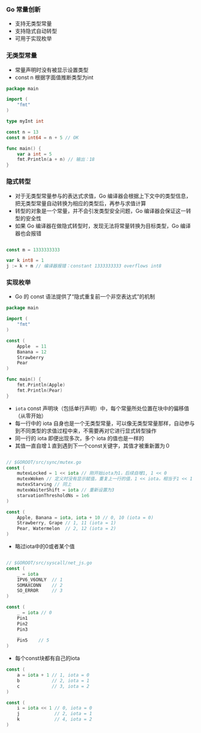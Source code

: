 ### Go 常量创新
- 支持无类型常量
- 支持隐式自动转型
- 可用于实现枚举

### 无类型常量
- 常量声明时没有被显示设置类型
- const n 根据字面值推断类型为int
```go
package main

import (
	"fmt"
)

type myInt int

const n = 13
const m int64 = n + 5 // OK

func main() {
	var a int = 5
	fmt.Println(a + n) // 输出：18
}

```

### 隐式转型
- 对于无类型常量参与的表达式求值，Go 编译器会根据上下文中的类型信息，把无类型常量自动转换为相应的类型后，再参与求值计算
- 转型的对象是一个常量，并不会引发类型安全问题，Go 编译器会保证这一转型的安全性
- 如果 Go 编译器在做隐式转型时，发现无法将常量转换为目标类型，Go 编译器也会报错
```go

const m = 1333333333

var k int8 = 1
j := k + m // 编译器报错：constant 1333333333 overflows int8
```

### 实现枚举
- Go 的 const 语法提供了“隐式重复前一个非空表达式”的机制
```go
package main

import (
	"fmt"
)

const (
	Apple  = 11
	Banana = 12
	Strawberry
	Pear
)

func main() {
	fmt.Println(Apple)
	fmt.Println(Pear)
}
```

- `iota` const 声明块（包括单行声明）中，每个常量所处位置在块中的偏移值（从零开始）
- 每一行中的 iota 自身也是一个无类型常量，可以像无类型常量那样，自动参与到不同类型的求值过程中来，不需要再对它进行显式转型操作
- 同一行的 iota 即便出现多次，多个 iota 的值也是一样的
- 其值一直自增１直到遇到下一个const关键字，其值才被重新置为０
```go

// $GOROOT/src/sync/mutex.go 
const ( 
    mutexLocked = 1 << iota // 刚开始iota为1，后续自增1, 1 << 0
    mutexWoken // 定义时没有显示赋值，重复上一行的值，1 << iota，相当于1 << 1
    mutexStarving // 同上
    mutexWaiterShift = iota // 重新设置为3
    starvationThresholdNs = 1e6
)

const (
    Apple, Banana = iota, iota + 10 // 0, 10 (iota = 0)
    Strawberry, Grape // 1, 11 (iota = 1)
    Pear, Watermelon  // 2, 12 (iota = 2)
)
```

- 略过iota中的0或者某个值
```go

// $GOROOT/src/syscall/net_js.go
const (
    _ = iota
    IPV6_V6ONLY  // 1
    SOMAXCONN    // 2
    SO_ERROR     // 3
)

const (
    _ = iota // 0
    Pin1
    Pin2
    Pin3
    _
    Pin5    // 5   
)
```

- 每个const块都有自己的iota
```go
const (
    a = iota + 1 // 1, iota = 0
    b            // 2, iota = 1
    c            // 3, iota = 2
)

const (
    i = iota << 1 // 0, iota = 0
    j             // 2, iota = 1
    k             // 4, iota = 2
)
```